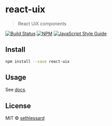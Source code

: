 # react-uix

> React UiX components

[![Build Status](https://travis-ci.com/sethlessard/react-uix.svg?branch=master)](https://travis-ci.com/sethlessard/react-uix) [![NPM](https://img.shields.io/npm/v/react-uix.svg)](https://www.npmjs.com/package/react-uix) [![JavaScript Style Guide](https://img.shields.io/badge/code_style-standard-brightgreen.svg)](https://standardjs.com)

## Install

```bash
npm install --save react-uix
```

## Usage

See [docs](https://sethlessard.github.io/react-uix/).

## License

MIT © [sethlessard](https://github.com/sethlessard)
